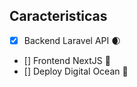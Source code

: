 <!-- ROADMAP -->
## Caracteristicas

- [x] Backend Laravel API 🌒
- [] Frontend NextJS  📱
- [] Deploy Digital Ocean 🧔